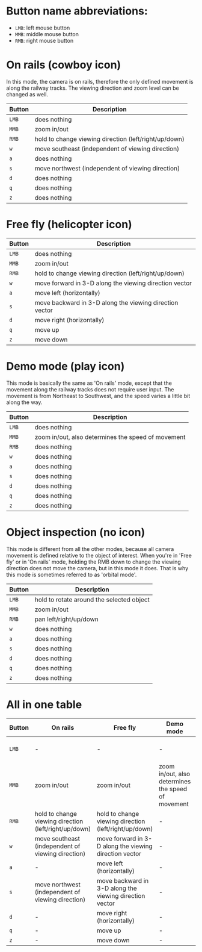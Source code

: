 # Button name abbreviations:

- ``LMB``: left mouse button
- ``MMB``: middle mouse button
- ``RMB``: right mouse button



# On rails (cowboy icon)

In this mode, the camera is on rails, therefore the only defined movement is along the railway tracks. The viewing direction and zoom level can be changed as well.

| Button | Description |
| --- | --- |
| ``LMB`` | does nothing |
| ``MMB`` | zoom in/out |
| ``RMB`` | hold to change viewing direction (left/right/up/down) |
| ``w`` | move southeast (independent of viewing direction) |
| ``a`` | does nothing |
| ``s`` | move northwest (independent of viewing direction) |
| ``d`` | does nothing |
| ``q`` | does nothing |
| ``z`` | does nothing |

# Free fly (helicopter icon)

| Button | Description |
| --- | --- |
| ``LMB`` | does nothing |
| ``MMB`` | zoom in/out |
| ``RMB`` | hold to change viewing direction (left/right/up/down) |
| ``w`` | move forward in 3-D along the viewing direction vector |
| ``a`` | move left (horizontally) |
| ``s`` | move backward in 3-D along the viewing direction vector |
| ``d`` | move right (horizontally) |
| ``q`` | move up |
| ``z`` | move down |


# Demo mode (play icon)

This mode is basically the same as 'On rails' mode, except that the movement along the railway tracks does not require user input. The movement is from Northeast to Southwest, and the speed varies a little bit along the way.

| Button | Description |
| --- | --- |
| ``LMB`` | does nothing |
| ``MMB`` | zoom in/out, also determines the speed of movement  |
| ``RMB`` | does nothing |
| ``w`` | does nothing |
| ``a`` | does nothing |
| ``s`` | does nothing |
| ``d`` | does nothing |
| ``q`` | does nothing |
| ``z`` | does nothing |

# Object inspection (no icon)

This mode is different from all the other modes, because all camera movement is defined relative to the object of interest. When you're in 'Free fly' or in 'On rails' mode, holding the RMB down to change the viewing direction does not move the camera, but in this mode it does. That is why this mode is sometimes referred to as 'orbital mode'.

| Button | Description |
| --- | --- |
| ``LMB`` | hold to rotate around the selected object |
| ``MMB`` | zoom in/out  |
| ``RMB`` | pan left/right/up/down |
| ``w`` | does nothing |
| ``a`` | does nothing |
| ``s`` | does nothing |
| ``d`` | does nothing |
| ``q`` | does nothing |
| ``z`` | does nothing |




# All in one table

| Button | On rails | Free fly | Demo mode | Object inspection mode |
| --- | --- | --- | --- | --- |
| ``LMB`` | - | - | - | hold to rotate around the selected object |
| ``MMB`` | zoom in/out | zoom in/out | zoom in/out, also determines the speed of movement | zoom in/out |
| ``RMB`` | hold to change viewing direction (left/right/up/down) | hold to change viewing direction (left/right/up/down) | - | pan left/right/up/down |
| ``w`` | move southeast (independent of viewing direction) | move forward in 3-D along the viewing direction vector | - | - |
| ``a`` | - | move left (horizontally) | - | - |
| ``s`` | move northwest (independent of viewing direction) | move backward in 3-D along the viewing direction vector | - | - |
| ``d`` | - | move right (horizontally) | - | - |
| ``q`` | - | move up | - | - |
| ``z`` | - | move down | - | - |






